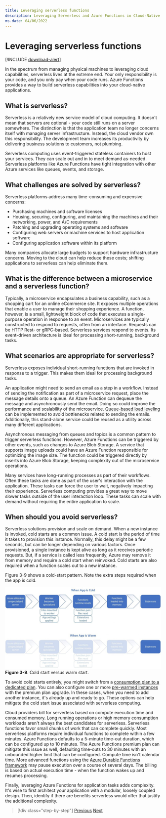 ```yaml
---
title: Leveraging serverless functions
description: Leveraging Serverless and Azure Functions in Cloud-Native Applications
ms.date: 04/06/2022
---
```


# Leveraging serverless functions

[!INCLUDE [download-alert](includes/download-alert.md)]

In the spectrum from managing physical machines to leveraging cloud capabilities, serverless lives at the extreme end. Your only responsibility is your code, and you only pay when your code runs. Azure Functions provides a way to build serverless capabilities into your cloud-native applications.

## What is serverless?

Serverless is a relatively new service model of cloud computing. It doesn't mean that servers are optional - your code still runs on a server somewhere. The distinction is that the application team no longer concerns itself with managing server infrastructure. Instead, the cloud vendor own this responsibility. The development team increases its productivity by delivering business solutions to customers, not plumbing.

Serverless computing uses event-triggered stateless containers to host your services. They can scale out and in to meet demand as-needed. Serverless platforms like Azure Functions have tight integration with other Azure services like queues, events, and storage.

## What challenges are solved by serverless?

Serverless platforms address many time-consuming and expensive concerns:

- Purchasing machines and software licenses
- Housing, securing, configuring, and maintaining the machines and their networking, power, and A/C requirements
- Patching and upgrading operating systems and software
- Configuring web servers or machine services to host application software
- Configuring application software within its platform

Many companies allocate large budgets to support hardware infrastructure concerns. Moving to the cloud can help reduce these costs; shifting applications to serverless can help eliminate them.

## What is the difference between a microservice and a serverless function?

Typically, a microservice encapsulates a business capability, such as a shopping cart for an online eCommerce site. It exposes multiple operations that enable a user to manage their shopping experience. A function, however, is a small, lightweight block of code that executes a single-purpose operation in response to an event.
Microservices are typically constructed to respond to requests, often from an interface. Requests can be HTTP Rest- or gRPC-based. Serverless services respond to events. Its event-driven architecture is ideal for processing short-running, background tasks.

## What scenarios are appropriate for serverless?

Serverless exposes individual short-running functions that are invoked in response to a trigger. This makes them ideal for processing background tasks.

An application might need to send an email as a step in a workflow. Instead of sending the notification as part of a microservice request, place the message details onto a queue. An Azure Function can dequeue the message and asynchronously send the email. Doing so could improve the performance and scalability of the microservice. [Queue-based load leveling](/azure/architecture/patterns/queue-based-load-leveling) can be implemented to avoid bottlenecks related to sending the emails. Additionally, this stand-alone service could be reused as a utility across many different applications.

Asynchronous messaging from queues and topics is a common pattern to trigger serverless functions. However, Azure Functions can be triggered by other events, such as changes to Azure Blob Storage. A service that supports image uploads could have an Azure Function responsible for optimizing the image size. The function could be triggered directly by inserts into Azure Blob Storage, keeping complexity out of the microservice operations.

Many services have long-running processes as part of their workflows. Often these tasks are done as part of the user's interaction with the application. These tasks can force the user to wait, negatively impacting their experience. Serverless computing provides a great way to move slower tasks outside of the user interaction loop. These tasks can scale with demand without requiring the entire application to scale.

## When should you avoid serverless?

Serverless solutions provision and scale on demand. When a new instance is invoked, cold starts are a common issue. A cold start is the period of time it takes to provision this instance. Normally, this delay might be a few seconds, but can be longer depending on various factors. Once provisioned, a single instance is kept alive as long as it receives periodic requests. But, if a service is called less frequently, Azure may remove it from memory and require a cold start when reinvoked. Cold starts are also required when a function scales out to a new instance.

Figure 3-9 shows a cold-start pattern. Note the extra steps required when the app is cold.

![Cold versus warm start](./media/cold-start-warm-start.png)
**Figure 3-9**. Cold start versus warm start.

To avoid cold starts entirely, you might switch from a [consumption plan to a dedicated plan](https://azure.microsoft.com/blog/understanding-serverless-cold-start/). You can also configure one or more [pre-warmed instances](/azure/azure-functions/functions-premium-plan#pre-warmed-instances) with the premium plan upgrade. In these cases, when you need to add another instance, it's already up and ready to go. These options can help mitigate the cold start issue associated with serverless computing.

Cloud providers bill for serverless based on compute execution time and consumed memory. Long running operations or high memory consumption workloads aren't always the best candidates for serverless. Serverless functions favor small chunks of work that can complete quickly. Most serverless platforms require individual functions to complete within a few minutes. Azure Functions defaults to a 5-minute time-out duration, which can be configured up to 10 minutes. The Azure Functions premium plan can mitigate this issue as well, defaulting time-outs to 30 minutes with an unbounded higher limit that can be configured. Compute time isn't calendar time. More advanced functions using the [Azure Durable Functions framework](/azure/azure-functions/durable/durable-functions-overview?tabs=csharp) may pause execution over a course of several days. The billing is based on actual execution time - when the function wakes up and resumes processing.

Finally, leveraging Azure Functions for application tasks adds complexity. It's wise to first architect your application with a modular, loosely coupled design. Then, identify if there are benefits serverless would offer that justify the additional complexity.

>[!div class="step-by-step"]
>[Previous](leverage-containers-orchestrators.md)
>[Next](combine-containers-serverless-approaches.md)
